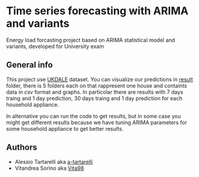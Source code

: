 # Time series forecasting with ARIMA and variants
Energy load forcasting project based on ARIMA statistical model and variants, developed for University exam

## General info
This project use [UKDALE](https://jack-kelly.com/data/ "UKDALE website") dataset. You can visualize our predictions in 
[result](https://github.com/Vita98/MMSAProject/tree/main/result "our results") folder, there is 5 folders each on that rappresent one house and containts data in csv
format and graphs. In particolar there are results with 7 days traing and 1 day prediction, 30 days traing and 1 day prediction for each household appliance.

In alternative you can run the code to get results, but in some case you might get different results because we have tuning ARIMA parameters for some household appliance 
to get better results.

## Authors 
* Alessio Tartarelli aka [a-tartarelli](https://github.com/a-tartarelli "a-tartarelli's profile")
* Vitandrea Sorino aka [Vita98](https://github.com/Vita98 "Vita98's profile")
